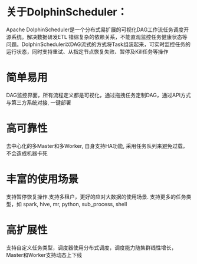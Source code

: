 # 关于DolphinScheduler：
Apache DolphinScheduler是一个分布式易扩展的可视化DAG工作流任务调度开源系统。解决数据研发ETL 错综复杂的依赖关系，不能直观监控任务健康状态等问题。DolphinScheduler以DAG流式的方式将Task组装起来，可实时监控任务的运行状态，同时支持重试、从指定节点恢复失败、暂停及Kill任务等操作
# 简单易用
DAG监控界面，所有流程定义都是可视化，通过拖拽任务定制DAG，通过API方式与第三方系统对接, 一键部署
# 高可靠性
去中心化的多Master和多Worker, 自身支持HA功能, 采用任务队列来避免过载，不会造成机器卡死
# 丰富的使用场景
支持暂停恢复操作.支持多租户，更好的应对大数据的使用场景. 支持更多的任务类型，如 spark, hive, mr, python, sub_process, shell
# 高扩展性
支持自定义任务类型，调度器使用分布式调度，调度能力随集群线性增长，Master和Worker支持动态上下线